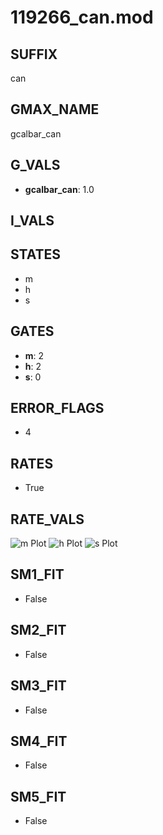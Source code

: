 # 119266_can.mod

## SUFFIX

can

## GMAX_NAME

gcalbar_can

## G_VALS

- **gcalbar_can**: 1.0

## I_VALS


## STATES

- m
- h
- s

## GATES

- **m**: 2
- **h**: 2
- **s**: 0

## ERROR_FLAGS

- 4

## RATES

- True

## RATE_VALS

![m Plot](/Users/pbozelos/Dropbox/icg-Chai-Panos/supermodels/output_markdown_files/Ca/119266_can.mod/images/m.png)
![h Plot](/Users/pbozelos/Dropbox/icg-Chai-Panos/supermodels/output_markdown_files/Ca/119266_can.mod/images/h.png)
![s Plot](/Users/pbozelos/Dropbox/icg-Chai-Panos/supermodels/output_markdown_files/Ca/119266_can.mod/images/s.png)

## SM1_FIT

- False

## SM2_FIT

- False

## SM3_FIT

- False

## SM4_FIT

- False

## SM5_FIT

- False

